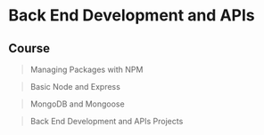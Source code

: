 # Back End Development and APIs

## Course

> Managing Packages with NPM

> Basic Node and Express

> MongoDB and Mongoose

> Back End Development and APIs Projects
